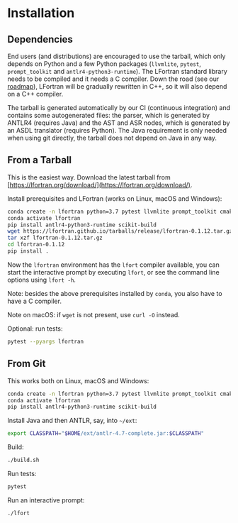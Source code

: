 # Installation

## Dependencies

End users (and distributions) are encouraged to use the tarball, which only
depends on Python and a few Python packages (`llvmlite`, `pytest`,
`prompt_toolkit` and `antlr4-python3-runtime`). The LFortran standard library
needs to be compiled and it needs a C compiler. Down the road (see our
[roadmap](index.md)), LFortran will be gradually rewritten in C++, so it will
also depend on a C++ compiler.

The tarball is generated automatically by our CI (continuous integration) and
contains some autogenerated files: the parser, which is generated by ANTLR4
(requires Java) and the AST and ASR nodes, which is generated by an ASDL
translator (requires Python). The Java requirement is only needed when using
git directly, the tarball does not depend on Java in any way.

## From a Tarball

This is the easiest way.
Download the latest tarball from
[https://lfortran.org/download/](https://lfortran.org/download/).

Install prerequisites and LFortran (works on Linux, macOS and Windows):
```bash
conda create -n lfortran python=3.7 pytest llvmlite prompt_toolkit cmake make
conda activate lfortran
pip install antlr4-python3-runtime scikit-build
wget https://lfortran.github.io/tarballs/release/lfortran-0.1.12.tar.gz
tar xzf lfortran-0.1.12.tar.gz
cd lfortran-0.1.12
pip install .
```
Now the `lfortran` environment has the `lfort` compiler available, you can
start the interactive prompt by executing `lfort`, or see the command line
options using `lfort -h`.

Note: besides the above prerequisites installed by `conda`, you also have to
have a C compiler.

Note on macOS: if `wget` is not present, use `curl -O` instead.

Optional: run tests:
```bash
pytest --pyargs lfortran
```


## From Git

This works both on Linux, macOS and Windows:
```bash
conda create -n lfortran python=3.7 pytest llvmlite prompt_toolkit cmake make
conda activate lfortran
pip install antlr4-python3-runtime scikit-build
```
Install Java and then ANTLR, say, into `~/ext`:
```bash
export CLASSPATH="$HOME/ext/antlr-4.7-complete.jar:$CLASSPATH"
```
Build:
```bash
./build.sh
```
Run tests:
```bash
pytest
```
Run an interactive prompt:
```bash
./lfort
```

